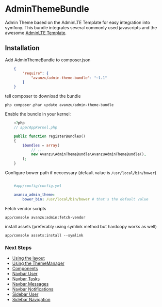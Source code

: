 AdminThemeBundle
================

Admin Theme based on the AdminLTE Template for easy integration into symfony.
This bundle integrates several commonly used javascripts and the awesome [AdminLTE Template](https://github.com/almasaeed2010/AdminLTE).

## Installation

Add AdminThemeBundle to composer.json
```json
	{
		"require": {
			"avanzu/admin-theme-bundle": "~1.1"
		}
	}
```
tell composer to download the bundle

	php composer.phar update avanzu/admin-theme-bundle

Enable the bundle in your kernel:
```php
	<?php
	// app/AppKernel.php

	public function registerBundles()
	{
		$bundles = array(
			// ...
			new Avanzu\AdminThemeBundle\AvanzuAdminThemeBundle(),
		);
	}
```

Configure bower path if neccessary (default value is `/usr/local/bin/bower`)

```yaml

	#app/config/config.yml

	avanzu_admin_theme:
    	bower_bin: /usr/local/bin/bower # that's the default value
```

Fetch vendor scripts

	app/console avanzu:admin:fetch-vendor

install assets (preferably using symlink method but hardcopy works as well)

	app/console assets:install --symlink

### Next Steps
* [Using the layout](Resources/docs/layout.md)
* [Using the ThemeManager](Resources/docs/theme_manager.md)
* [Components](Resources/docs/component_events.md)
* [Navbar User](Resources/docs/navbar_user.md)
* [Navbar Tasks](Resources/docs/navbar_tasks.md)
* [Navbar Messages](Resources/docs/navbar_messages.md)
* [Navbar Notifications](Resources/docs/navbar_notifications.md)
* [Sidebar User](Resources/docs/sidebar_user.md)
* [Sidebar Navigation](Resources/docs/sidebar_navigation.md)









